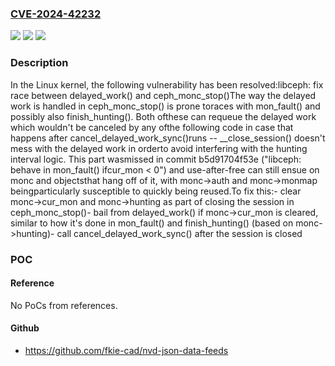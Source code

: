 ### [CVE-2024-42232](https://cve.mitre.org/cgi-bin/cvename.cgi?name=CVE-2024-42232)
![](https://img.shields.io/static/v1?label=Product&message=Linux&color=blue)
![](https://img.shields.io/static/v1?label=Version&message=1da177e4c3f4%3C%201177afeca833%20&color=brighgreen)
![](https://img.shields.io/static/v1?label=Vulnerability&message=n%2Fa&color=brighgreen)

### Description

In the Linux kernel, the following vulnerability has been resolved:libceph: fix race between delayed_work() and ceph_monc_stop()The way the delayed work is handled in ceph_monc_stop() is prone toraces with mon_fault() and possibly also finish_hunting().  Both ofthese can requeue the delayed work which wouldn't be canceled by any ofthe following code in case that happens after cancel_delayed_work_sync()runs -- __close_session() doesn't mess with the delayed work in orderto avoid interfering with the hunting interval logic.  This part wasmissed in commit b5d91704f53e ("libceph: behave in mon_fault() ifcur_mon < 0") and use-after-free can still ensue on monc and objectsthat hang off of it, with monc->auth and monc->monmap beingparticularly susceptible to quickly being reused.To fix this:- clear monc->cur_mon and monc->hunting as part of closing the session  in ceph_monc_stop()- bail from delayed_work() if monc->cur_mon is cleared, similar to how  it's done in mon_fault() and finish_hunting() (based on monc->hunting)- call cancel_delayed_work_sync() after the session is closed

### POC

#### Reference
No PoCs from references.

#### Github
- https://github.com/fkie-cad/nvd-json-data-feeds

